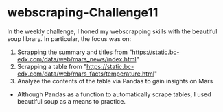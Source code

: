 # webscraping-Challenge11

In the weekly challenge, I honed my webscrapping skills with the beautiful soup library. In particular, the focus was on:

1) Scrapping the summary and titles from "https://static.bc-edx.com/data/web/mars_news/index.html"
2) Scrapping a table from "https://static.bc-edx.com/data/web/mars_facts/temperature.html"
3) Analyze the contents of the table via Pandas to gain insights on Mars 

* Although Pandas as a function to automatically scrape tables, I used beautiful soup as a means to practice. 
